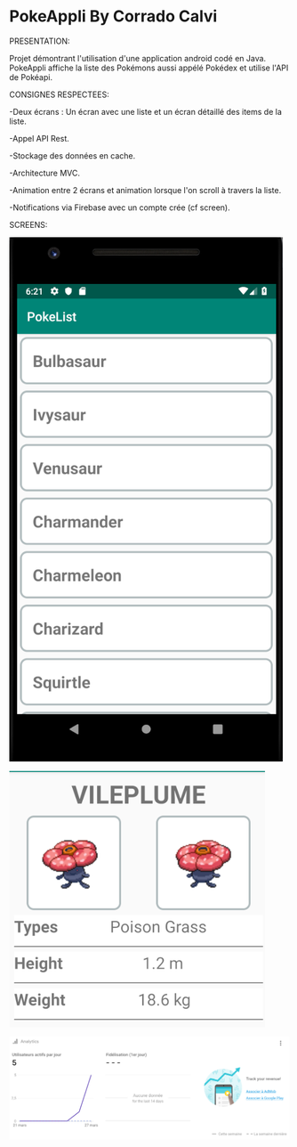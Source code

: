 # PokeAppli By Corrado Calvi

PRESENTATION:


Projet démontrant l'utilisation d'une application android codé en Java.
PokeAppli affiche la liste des Pokémons aussi appélé Pokédex et utilise l'API de Pokéapi.


CONSIGNES RESPECTEES:


-Deux écrans : Un écran avec une liste et un écran détaillé des items de la liste.

-Appel API Rest.

-Stockage des données en cache.

-Architecture MVC.

-Animation entre 2 écrans et animation lorsque l'on scroll à travers la liste.

-Notifications via Firebase avec un compte crée (cf screen).


SCREENS:

![Capture d’écran 2019-03-29 à 18.21.46.png](https://github.com/CorradoCal/PokeAppli/blob/master/ScreenReadMe/Capture%20d’écran%202019-03-29%20à%2018.21.46.png)

![Capture d’écran 2019-03-29 à 18.25.47.png](https://github.com/CorradoCal/PokeAppli/blob/master/ScreenReadMe/Capture%20d’écran%202019-03-29%20à%2018.25.47.png)





![Capture%20d’écran%202019-03-29%20à%2018.08.38](https://github.com/CorradoCal/PokeAppli/blob/master/ScreenReadMe/Capture%20d’écran%202019-03-29%20à%2018.08.38.png)




